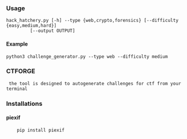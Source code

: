 ### Usage

    hack_hatchery.py [-h] --type {web,crypto,forensics} [--difficulty {easy,medium,hard}]
             [--output OUTPUT]

  #### Example           
    python3 challenge_generator.py --type web --difficulty medium

  ### CTFORGE

     the tool is designed to autogenerate challenges for ctf from your terminal

  ### Installations 

  #### piexif
        pip install piexif
